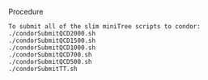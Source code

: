 Procedure
	
	To submit all of the slim miniTree scripts to condor:
	./condorSubmitQCD2000.sh
	./condorSubmitQCD1500.sh
	./condorSubmitQCD1000.sh
	./condorSubmitQCD700.sh
	./condorSubmitQCD500.sh
	./condorSubmitTT.sh

